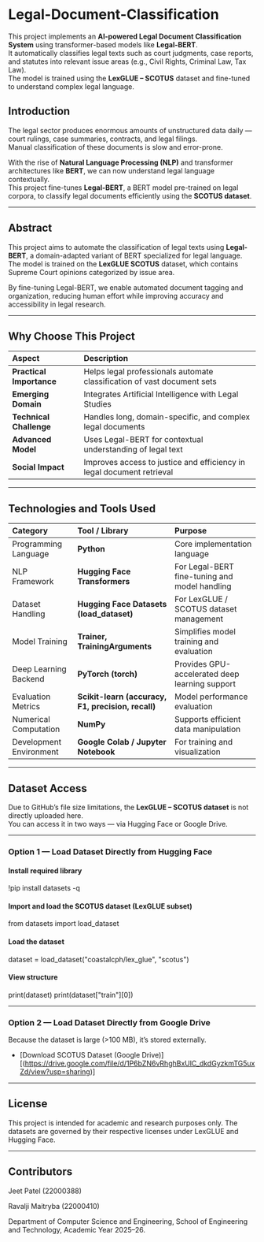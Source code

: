 # Legal-Document-Classification

This project implements an **AI-powered Legal Document Classification System** using transformer-based models like **Legal-BERT**.  
It automatically classifies legal texts such as court judgments, case reports, and statutes into relevant issue areas (e.g., Civil Rights, Criminal Law, Tax Law).  
The model is trained using the **LexGLUE – SCOTUS** dataset and fine-tuned to understand complex legal language.

## Introduction

The legal sector produces enormous amounts of unstructured data daily — court rulings, case summaries, contracts, and legal filings.  
Manual classification of these documents is slow and error-prone.  

With the rise of **Natural Language Processing (NLP)** and transformer architectures like **BERT**, we can now understand legal language contextually.  
This project fine-tunes **Legal-BERT**, a BERT model pre-trained on legal corpora, to classify legal documents efficiently using the **SCOTUS dataset**.

---

## Abstract

This project aims to automate the classification of legal texts using **Legal-BERT**, a domain-adapted variant of BERT specialized for legal language.  
The model is trained on the **LexGLUE SCOTUS** dataset, which contains Supreme Court opinions categorized by issue area.

By fine-tuning Legal-BERT, we enable automated document tagging and organization, reducing human effort while improving accuracy and accessibility in legal research.

---

##  Why Choose This Project

| Aspect | Description |
|:-------|:-------------|
| **Practical Importance** | Helps legal professionals automate classification of vast document sets |
| **Emerging Domain** | Integrates Artificial Intelligence with Legal Studies |
| **Technical Challenge** | Handles long, domain-specific, and complex legal documents |
| **Advanced Model** | Uses Legal-BERT for contextual understanding of legal text |
| **Social Impact** | Improves access to justice and efficiency in legal document retrieval |

---

##  Technologies and Tools Used

| Category | Tool / Library | Purpose |
|:----------|:---------------|:--------|
| Programming Language | **Python** | Core implementation language |
| NLP Framework | **Hugging Face Transformers** | For Legal-BERT fine-tuning and model handling |
| Dataset Handling | **Hugging Face Datasets (load_dataset)** | For LexGLUE / SCOTUS dataset management |
| Model Training | **Trainer, TrainingArguments** | Simplifies model training and evaluation |
| Deep Learning Backend | **PyTorch (torch)** | Provides GPU-accelerated deep learning support |
| Evaluation Metrics | **Scikit-learn (accuracy, F1, precision, recall)** | Model performance evaluation |
| Numerical Computation | **NumPy** | Supports efficient data manipulation |
| Development Environment | **Google Colab / Jupyter Notebook** | For training and visualization |

---

##  Dataset Access

Due to GitHub’s file size limitations, the **LexGLUE – SCOTUS dataset** is not directly uploaded here.  
You can access it in two ways — via Hugging Face or Google Drive.

---

###  Option 1 — Load Dataset Directly from Hugging Face

#### Install required library
!pip install datasets -q

#### Import and load the SCOTUS dataset (LexGLUE subset)
from datasets import load_dataset

#### Load the dataset
dataset = load_dataset("coastalcph/lex_glue", "scotus")

#### View structure
print(dataset)
print(dataset["train"][0])

---

### Option 2 — Load Dataset Directly from Google Drive

Because the dataset is large (>100 MB), it’s stored externally.

- [Download SCOTUS Dataset (Google Drive)][(https://drive.google.com/file/d/1P6bZN6vRhghBxUlC_dkdGyzkmTG5uxZd/view?usp=sharing)]

--- 

## License

This project is intended for academic and research purposes only.
The datasets are governed by their respective licenses under LexGLUE and Hugging Face.

---

## Contributors

Jeet Patel (22000388)

Ravalji Maitryba (22000410)

Department of Computer Science and Engineering,
School of Engineering and Technology,
Academic Year 2025–26.

